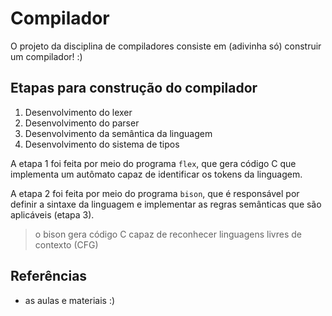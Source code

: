 # Compilador
O projeto da disciplina de compiladores consiste em (adivinha só) construir um compilador! :)


## Etapas para construção do compilador
1. Desenvolvimento do lexer
2. Desenvolvimento do parser
3. Desenvolvimento da semântica da linguagem
4. Desenvolvimento do sistema de tipos

A etapa 1 foi feita por meio do programa `flex`, que gera código C que
implementa um autômato capaz de identificar os tokens da linguagem.

A etapa 2 foi feita por meio do programa `bison`, que é responsável por
definir a sintaxe da linguagem e implementar as regras semânticas que são
aplicáveis (etapa 3).
> o bison gera código C capaz de reconhecer linguagens livres de contexto (CFG)


## Referências
* as aulas e materiais :)
